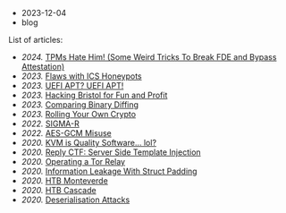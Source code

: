 - 2023-12-04
- blog

List of articles:
- _2024._ [TPMs Hate Him! (Some Weird Tricks To Break FDE and Bypass Attestation)](/blog/2024/02/tpm-attack)
- _2023._ [Flaws with ICS Honeypots](/blog/2023/12/ics-honeypot-flaws)
- _2023._ [UEFI APT? UEFI APT!](/blog/2023/02/UEFI-APT)
- _2023._ [Hacking Bristol for Fun and Profit](/blog/2023/09/hacking-bristol)
- _2023._ [Comparing Binary Diffing](/blog/2023/10/binary-differences)
- _2023._ [Rolling Your Own Crypto](/blog/2023/01/rolling-your-own-crypto)
- _2022._ [SIGMA-R](/blog/2022/07/SIGMA-R)
- _2022._ [AES-GCM Misuse](/blog/2022/07/AES-GCM-misuse)
- _2020._ [KVM is Quality Software... lol?](/blog/2020/11/kvm-is-quality-software)
- _2020._ [Reply CTF: Server Side Template Injection](/blog/2020/10/ssti)
- _2020._ [Operating a Tor Relay](/blog/2020/06/operating-a-tor-relay)
- _2020._ [Information Leakage With Struct Padding](/blog/2020/04/struct-padding-leak)
- _2020._ [HTB Monteverde](/blog/2020/04/htb-monteverde)
- _2020._ [HTB Cascade](/blog/2020/04/htb-cascade)
- _2020._ [Deserialisation Attacks](/blog/2020/03/deserialisation)
